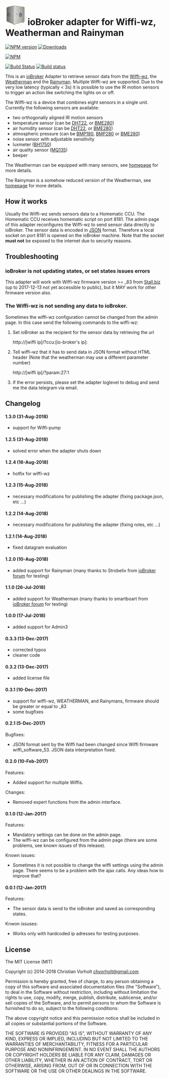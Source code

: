 ![Logo](admin/wiffi-wz.png)
ioBroker adapter for Wiffi-wz, Weatherman and Rainyman
=================
[![NPM version](http://img.shields.io/npm/v/iobroker.wiffi-wz.svg)](https://www.npmjs.com/package/iobroker.wiffi-wz)
[![Downloads](https://img.shields.io/npm/dm/iobroker.wiffi-wz.svg)](https://www.npmjs.com/package/iobroker.wiffi-wz)

[![NPM](https://nodei.co/npm/iobroker.wiffi-wz.png?downloads=true)](https://nodei.co/npm/iobroker.wiffi-wz/)

[![Build Status](https://travis-ci.org/t4qjXH8N/ioBroker.wiffi-wz.svg?branch=master)](https://travis-ci.org/t4qjXH8N/ioBroker.wiffi-wz)
[![Build status](https://ci.appveyor.com/api/projects/status/58b8ygy9slf4oygx/branch/master?svg=true)](https://ci.appveyor.com/project/t4qjXH8N/iobroker-wiffi-wz/branch/master)

This is an [ioBroker](https://github.com/ioBroker/ioBroker) Adapter to retrieve sensor data from the [Wiffi-wz](http://www.stall.biz/project/der-wiffi-wz-2-0-der-wohnzimmersensor), the [Weatherman](https://www.stall.biz/project/weatherman-die-perfekte-wetterstation-fuer-die-hausautomation) and the [Rainyman](https://www.stall.biz/project/rainyman-der-perfekte-sensor-fuer-regen-sonne-klima-bodenfeuchte-und-mehr). Multiple Wiffi-wz are supported. Due to the very low latency (typically < 3s) it is possible to use the IR motion sensors to trigger an action like switching the lights on or off. 

The Wiffi-wz is a device that combines eight sensors in a single unit. Currently the following sensors are available:

- two orthogonally aligned IR motion sensors
- temperature sensor (can be [DHT22](https://www.sparkfun.com/datasheets/Sensors/Temperature/DHT22.pdf), or [BME280](https://ae-bst.resource.bosch.com/media/_tech/media/datasheets/BST-BME280_DS001-11.pdf))
- air humidity sensor (can be [DHT22](https://www.sparkfun.com/datasheets/Sensors/Temperature/DHT22.pdf), or [BME280](https://ae-bst.resource.bosch.com/media/_tech/media/datasheets/BST-BME280_DS001-11.pdf))
- atmospheric pressure (can be [BMP180](https://cdn-shop.adafruit.com/datasheets/BST-BMP180-DS000-09.pdf), [BMP280](https://ae-bst.resource.bosch.com/media/_tech/media/datasheets/BST-BMP280-DS001-12.pdf) or [BME280](https://ae-bst.resource.bosch.com/media/_tech/media/datasheets/BST-BME280_DS001-11.pdf))
- noise sensor with adjustable sensitivity
- luxmeter ([BH1750](http://rohmfs.rohm.com/en/products/databook/datasheet/ic/sensor/light/bh1750fvi-e.pdf))
- air quality sensor ([MQ135](https://www.olimex.com/Products/Components/Sensors/SNS-MQ135/resources/SNS-MQ135.pdf))
- beeper

The Weatherman can be equipped with many sensors, see [homepage](https://www.stall.biz/project/weatherman-die-perfekte-wetterstation-fuer-die-hausautomation) for more details. 

The Rainyman is a somehow reduced version of the Weatherman, see [homepage](https://www.stall.biz/project/rainyman-der-perfekte-sensor-fuer-regen-sonne-klima-bodenfeuchte-und-mehr) for more details. 

## How it works
Usually the Wiffi-wz sends sensors data to a Homematic CCU. The Homematic CCU receives homematic script on port 8181. The admin page of this adapter reconfigures the Wiffi-wz to send sensor data directly to ioBroker. The sensor data is encoded in [JSON](https://en.wikipedia.org/wiki/JSON) format. Therefore a local socket on port 8181 is opened on the ioBroker machine. Note that the socket **must not** be exposed to the internet due to security reasons. 

## Troubleshooting

### ioBroker is not updating states, or set states issues errors

This adapter will work with Wiffi-wz firmware version >= _83 from [Stall.biz](https://www.stall.biz) (up to 2017-12-13 not yet accessible to public), but it MAY work for other firmware version also.

### The Wiffi-wz is not sending any data to ioBroker.

Sometimes the wiffi-wz configuration cannot be changed from the admin page. In this case send the following commands to the wiffi-wz:

1. Set ioBroker as the recipient for the sensor data by retrieving the url

    http://[wiffi ip]/?ccu:[io-broker's ip]:
    
2. Tell wiffi-wz that it has to send data in JSON format without HTML header (Note that the weatherman may use a different parameter number)

	http://[wiffi ip]/?param:27:1

3. If the error persists, please set the adapter loglevel to debug and send me the data telegram via email.

## Changelog
#### 1.3.0 (31-Aug-2018)
- support for Wiffi-pump

#### 1.2.5 (31-Aug-2018)
- solved error when the adapter shuts down

#### 1.2.4 (16-Aug-2018)
- hotfix for wiffi-wz

#### 1.2.3 (15-Aug-2018)
- necessary modifications for publishing the adapter (fixing package.json, etc ...)

#### 1.2.2 (14-Aug-2018)
- necessary modifications for publishing the adapter (fixing roles, etc ...)

#### 1.2.1 (14-Aug-2018)
- fixed datagram evaluation

#### 1.2.0 (10-Aug-2018)
- added support for Rainyman (many thanks to Strobelix from [ioBroker forum](https://forum.iobroker.net) for testing)

#### 1.1.0 (26-Jul-2018)
- added support for Weatherman (many thanks to smartboart from [ioBroker forum](https://forum.iobroker.net) for testing)

#### 1.0.0 (17-Jul-2018)
- added support for Admin3

#### 0.3.3 (13-Dec-2017)
- corrected typos
- cleaner code

#### 0.3.2 (13-Dec-2017)
- added license file

#### 0.3.1 (10-Dec-2017)
- support for wiffi-wz, WEATHERMAN, and Rainymans, firmware should be greater or equal to _83
- some bugfixes

#### 0.2.1 (5-Dec-2017)
Bugfixes:
- JSON format sent by the Wiffi had been changed since Wiffi firmware wiffi_software_53. JSON data interpretation fixed.

#### 0.2.0 (10-Feb-2017)
Features:
- Added support for multiple Wiffis.

Changes:
- Removed expert functions from the admin interface.

#### 0.1.0 (12-Jan-2017)
Features:
- Mandatory settings can be done on the admin page.
- The wiffi-wz can be configured from the admin page (there are some problems, see known issues of this release).

Known issues:
- Sometimes it is not possible to change the wiffi settings using the admin page. There seems to be a problem with the ajax calls. Any ideas how to improve that?

#### 0.0.1 (12-Jan-2017)
Features:
- The sensor data is send to the ioBroker and saved as corresponding states. 

Knwon issuses:
- Works only with hardcoded ip adresses for testing purposes.

## License
The MIT License (MIT)

Copyright (c) 2014-2018 Christian Vorholt <chvorholt@gmail.com>

Permission is hereby granted, free of charge, to any person obtaining a copy
of this software and associated documentation files (the "Software"), to deal
in the Software without restriction, including without limitation the rights
to use, copy, modify, merge, publish, distribute, sublicense, and/or sell
copies of the Software, and to permit persons to whom the Software is
furnished to do so, subject to the following conditions:

The above copyright notice and this permission notice shall be included in
all copies or substantial portions of the Software.

THE SOFTWARE IS PROVIDED "AS IS", WITHOUT WARRANTY OF ANY KIND, EXPRESS OR
IMPLIED, INCLUDING BUT NOT LIMITED TO THE WARRANTIES OF MERCHANTABILITY,
FITNESS FOR A PARTICULAR PURPOSE AND NONINFRINGEMENT. IN NO EVENT SHALL THE
AUTHORS OR COPYRIGHT HOLDERS BE LIABLE FOR ANY CLAIM, DAMAGES OR OTHER
LIABILITY, WHETHER IN AN ACTION OF CONTRACT, TORT OR OTHERWISE, ARISING FROM,
OUT OF OR IN CONNECTION WITH THE SOFTWARE OR THE USE OR OTHER DEALINGS IN
THE SOFTWARE.
